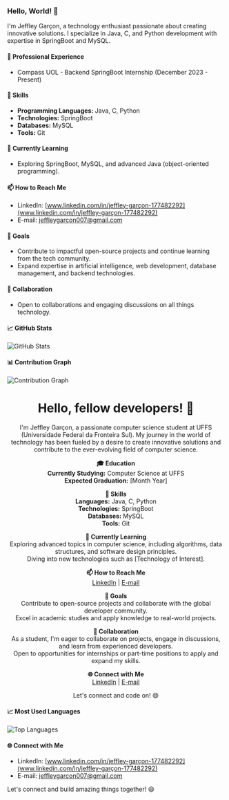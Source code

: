 ### Hello, World! 👋

I'm Jeffley Garçon, a technology enthusiast passionate about creating innovative solutions. I specialize in Java, C, and Python development with expertise in SpringBoot and MySQL.

#### 💼 Professional Experience
- Compass UOL - Backend SpringBoot Internship (December 2023 - Present)

#### 🚀 Skills
- **Programming Languages:** Java, C, Python
- **Technologies:** SpringBoot
- **Databases:** MySQL
- **Tools:** Git

#### 🌱 Currently Learning
- Exploring SpringBoot, MySQL, and advanced Java (object-oriented programming).

#### 📫 How to Reach Me
- LinkedIn: [www.linkedin.com/in/jeffley-garçon-177482292](www.linkedin.com/in/jeffley-garçon-177482292)
- E-mail: jeffleygarcon007@gmail.com

#### 🎯 Goals
- Contribute to impactful open-source projects and continue learning from the tech community.
- Expand expertise in artificial intelligence, web development, database management, and backend technologies.

#### 🤝 Collaboration
- Open to collaborations and engaging discussions on all things technology.


#### 📈 GitHub Stats
![GitHub Stats](https://github-readme-stats.vercel.app/api?username=Jeffleyg&show_icons=true&count_private=true&hide=contribs&theme=graywhite)

#### 📊 Contribution Graph
![Contribution Graph](https://github-readme-streak-stats.herokuapp.com/?user=Jeffleyg&theme=default)
<!-- Header -->
<h1 align="center">Hello, fellow developers! 👋</h1>

<!-- Introduction -->
<p align="center">I'm Jeffley Garçon, a passionate computer science student at UFFS (Universidade Federal da Fronteira Sul). My journey in the world of technology has been fueled by a desire to create innovative solutions and contribute to the ever-evolving field of computer science.</p>

<!-- Education -->
<p align="center">
  <b>🎓 Education</b><br>
  <b>Currently Studying:</b> Computer Science at UFFS<br>
  <b>Expected Graduation:</b> [Month Year]
</p>

<!-- Skills -->
<p align="center">
  <b>🚀 Skills</b><br>
  <b>Languages:</b> Java, C, Python<br>
  <b>Technologies:</b> SpringBoot<br>
  <b>Databases:</b> MySQL<br>
  <b>Tools:</b> Git
</p>

<!-- Learning -->
<p align="center">
  <b>🌱 Currently Learning</b><br>
  Exploring advanced topics in computer science, including algorithms, data structures, and software design principles.<br>
  Diving into new technologies such as [Technology of Interest].
</p>

<!-- Contact -->
<p align="center">
  <b>📫 How to Reach Me</b><br>
  <a href="www.linkedin.com/in/jeffley-garçon-177482292">LinkedIn</a> | <a href="mailto:jeffleygarcon007@gmail.com">E-mail</a>
</p>

<!-- Goals -->
<p align="center">
  <b>🎯 Goals</b><br>
  Contribute to open-source projects and collaborate with the global developer community.<br>
  Excel in academic studies and apply knowledge to real-world projects.
</p>

<!-- Collaboration -->
<p align="center">
  <b>🤝 Collaboration</b><br>
  As a student, I'm eager to collaborate on projects, engage in discussions, and learn from experienced developers.<br>
  Open to opportunities for internships or part-time positions to apply and expand my skills.
</p>

<!-- Connect with Me -->
<p align="center">
  <b>🌐 Connect with Me</b><br>
  <a href="www.linkedin.com/in/jeffley-garçon-177482292">LinkedIn</a> | <a href="mailto:jeffleygarcon007@gmail.com">E-mail</a>
</p>

<!-- Footer -->
<p align="center">
  Let's connect and code on! 😄
</p>


#### 📈 Most Used Languages
![Top Languages](https://github-readme-stats.vercel.app/api/top-langs/?username=Jeffleyg&layout=compact&theme=graywhite)

#### 🌐 Connect with Me
- LinkedIn: [www.linkedin.com/in/jeffley-garçon-177482292](www.linkedin.com/in/jeffley-garçon-177482292)
- E-mail: jeffleygarcon007@gmail.com

Let's connect and build amazing things together! 😄
